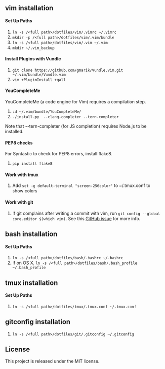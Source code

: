 
## vim installation

#### Set Up Paths

1. `ln -s /<full path>/dotfiles/vim/.vimrc ~/.vimrc`
2. `mkdir -p /<full path>/dotfiles/vim/.vim/bundle`
3. `ln -s /<full path>/dotfiles/vim/.vim ~/.vim`
4. `mkdir ~/.vim_backup`

#### Install Plugins with Vundle

1. `git clone https://github.com/gmarik/Vundle.vim.git ~/.vim/bundle/Vundle.vim`
2. `vim +PluginInstall +qall`

#### YouCompleteMe

YouCompleteMe (a code engine for Vim) requires a compilation step.

1. `cd ~/.vim/bundle/YouCompleteMe/`
2. `./install.py  --clang-completer --tern-completer`

Note that --tern-completer (for JS completion) requires Node.js to be installed.

#### PEP8 checks

For Syntastic to check for PEP8 errors, install flake8.

1. `pip install flake8`

#### Work with tmux

1. Add `set -g default-terminal "screen-256color"` to ~/.tmux.conf to show
   colors

#### Work with git

1. If git complains after writing a commit with vim, run `git config --global
   core.editor $(which vim)`. See this [GitHub
   issue](https://github.com/gmarik/Vundle.vim/issues/167) for more info.


## bash installation

#### Set Up Paths

1. `ln -s /<full path>/dotfiles/bash/.bashrc ~/.bashrc`
2. If on OS X, `ln -s /<full path>/dotfiles/bash/.bash_profile ~/.bash_profile`


## tmux installation

#### Set Up Paths

1. `ln -s /<full path>/dotfiles/tmux/.tmux.conf ~/.tmux.conf`

## gitconfig installation

1. `ln -s /<full path>/dotfiles/git/.gitconfig ~/.gitconfig`

## License

This project is released under the MIT license.

